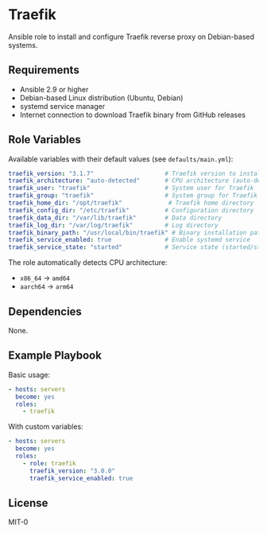 Traefik
=======

Ansible role to install and configure Traefik reverse proxy on Debian-based systems.

Requirements
------------

- Ansible 2.9 or higher
- Debian-based Linux distribution (Ubuntu, Debian)
- systemd service manager
- Internet connection to download Traefik binary from GitHub releases

Role Variables
--------------

Available variables with their default values (see `defaults/main.yml`):

```yaml
traefik_version: "3.1.7"                    # Traefik version to install
traefik_architecture: "auto-detected"       # CPU architecture (auto-detected from ansible_architecture)
traefik_user: "traefik"                     # System user for Traefik
traefik_group: "traefik"                    # System group for Traefik
traefik_home_dir: "/opt/traefik"             # Traefik home directory
traefik_config_dir: "/etc/traefik"          # Configuration directory
traefik_data_dir: "/var/lib/traefik"        # Data directory
traefik_log_dir: "/var/log/traefik"         # Log directory
traefik_binary_path: "/usr/local/bin/traefik" # Binary installation path
traefik_service_enabled: true               # Enable systemd service
traefik_service_state: "started"            # Service state (started/stopped)
```

The role automatically detects CPU architecture:
- `x86_64` → `amd64`
- `aarch64` → `arm64`

Dependencies
------------

None.

Example Playbook
----------------

Basic usage:

```yaml
- hosts: servers
  become: yes
  roles:
    - traefik
```

With custom variables:

```yaml
- hosts: servers
  become: yes
  roles:
    - role: traefik
      traefik_version: "3.0.0"
      traefik_service_enabled: true
```

License
-------

MIT-0
